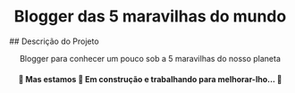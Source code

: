 <h1 align="center">Blogger das 5 maravilhas do mundo</h1>
## Descrição do Projeto
<p align="center">Blogger para conhecer um pouco sob a 5 maravilhas do nosso planeta</p>
<h4 align="center"> 
	🚧  Mas estamos 🚀 Em construção e trabalhando para melhorar-lho...  🚧
</h4>